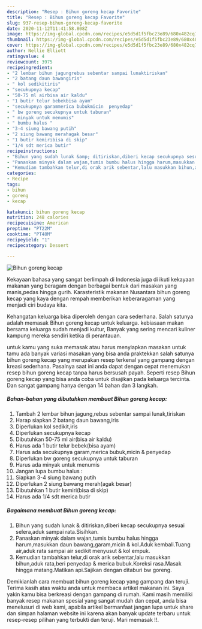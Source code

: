 ```yaml
---
description: "Resep : Bihun goreng kecap Favorite"
title: "Resep : Bihun goreng kecap Favorite"
slug: 937-resep-bihun-goreng-kecap-favorite
date: 2020-11-12T11:41:58.808Z
image: https://img-global.cpcdn.com/recipes/e5d5d1f5fbc23e89/680x482cq70/bihun-goreng-kecap-foto-resep-utama.jpg
thumbnail: https://img-global.cpcdn.com/recipes/e5d5d1f5fbc23e89/680x482cq70/bihun-goreng-kecap-foto-resep-utama.jpg
cover: https://img-global.cpcdn.com/recipes/e5d5d1f5fbc23e89/680x482cq70/bihun-goreng-kecap-foto-resep-utama.jpg
author: Nellie Elliott
ratingvalue: 4
reviewcount: 3975
recipeingredient:
- "2 lembar bihun jagungrebus sebentar sampai lunaktiriskan"
- "2 batang daun bawangiris"
- " kol sedikitiris"
- "secukupnya kecap"
- "50-75 ml airbisa air kaldu"
- "1 butir telur bebekbisa ayam"
- "secukupnya garammerica bubukmicin  penyedap"
- " bw goreng secukupnya untuk taburan"
- " minyak untuk menumis"
- " bumbu halus "
- "3-4 siung bawang putih"
- "2 siung bawang merahagak besar"
- "1 butir kemiribisa di skip"
- "1/4 sdt merica butir"
recipeinstructions:
- "Bihun yang sudah lunak &amp; ditiriskan,diberi kecap secukupnya sesuai selera,aduk sampai rata.Sisihkan."
- "Panaskan minyak dalam wajan,tumis bumbu halus hingga harum,masukkan daun bawang,garam,micin &amp; kol.Aduk kembali.Tuang air,aduk rata sampai air sedikit menyusut &amp; kol empuk."
- "Kemudian tambahkan telur,di orak arik sebentar,lalu masukkan bihun,aduk rata,beri penyedap &amp; merica bubuk.Koreksi rasa.Masak hingga matang.Matikan api.Sajikan dengan ditaburi bw goreng."
categories:
- Recipe
tags:
- bihun
- goreng
- kecap

katakunci: bihun goreng kecap 
nutrition: 248 calories
recipecuisine: American
preptime: "PT22M"
cooktime: "PT48M"
recipeyield: "1"
recipecategory: Dessert

---
```



![Bihun goreng kecap](https://img-global.cpcdn.com/recipes/e5d5d1f5fbc23e89/680x482cq70/bihun-goreng-kecap-foto-resep-utama.jpg)

Kekayaan bahasa yang sangat berlimpah di Indonesia juga di ikuti kekayaan makanan yang beragam dengan berbagai bentuk dari masakan yang manis,pedas hingga gurih. Karasteristik makanan Nusantara bihun goreng kecap yang kaya dengan rempah memberikan keberaragaman yang menjadi ciri budaya kita.




Kehangatan keluarga bisa diperoleh dengan cara sederhana. Salah satunya adalah memasak Bihun goreng kecap untuk keluarga. kebiasaan makan bersama keluarga sudah menjadi kultur, Banyak yang sering mencari kuliner kampung mereka sendiri ketika di perantauan.

untuk kamu yang suka memasak atau harus menyiapkan masakan untuk tamu ada banyak variasi masakan yang bisa anda praktekkan salah satunya bihun goreng kecap yang merupakan resep terkenal yang gampang dengan kreasi sederhana. Pasalnya saat ini anda dapat dengan cepat menemukan resep bihun goreng kecap tanpa harus bersusah payah.
Seperti resep Bihun goreng kecap yang bisa anda coba untuk disajikan pada keluarga tercinta. Dan sangat gampang hanya dengan 14 bahan dan 3 langkah.


<!--inarticleads1-->

##### Bahan-bahan yang dibutuhkan membuat Bihun goreng kecap:

1. Tambah 2 lembar bihun jagung,rebus sebentar sampai lunak,tiriskan
1. Harap siapkan 2 batang daun bawang,iris
1. Diperlukan  kol sedikit,iris
1. Diperlukan secukupnya kecap
1. Dibutuhkan 50-75 ml air(bisa air kaldu)
1. Harus ada 1 butir telur bebek(bisa ayam)
1. Harus ada secukupnya garam,merica bubuk,micin &amp; penyedap
1. Diperlukan  bw goreng secukupnya untuk taburan
1. Harus ada  minyak untuk menumis
1. Jangan lupa  bumbu halus :
1. Siapkan 3-4 siung bawang putih
1. Diperlukan 2 siung bawang merah(agak besar)
1. Dibutuhkan 1 butir kemiri(bisa di skip)
1. Harus ada 1/4 sdt merica butir




<!--inarticleads2-->

##### Bagaimana membuat  Bihun goreng kecap:

1. Bihun yang sudah lunak &amp; ditiriskan,diberi kecap secukupnya sesuai selera,aduk sampai rata.Sisihkan.
1. Panaskan minyak dalam wajan,tumis bumbu halus hingga harum,masukkan daun bawang,garam,micin &amp; kol.Aduk kembali.Tuang air,aduk rata sampai air sedikit menyusut &amp; kol empuk.
1. Kemudian tambahkan telur,di orak arik sebentar,lalu masukkan bihun,aduk rata,beri penyedap &amp; merica bubuk.Koreksi rasa.Masak hingga matang.Matikan api.Sajikan dengan ditaburi bw goreng.




Demikianlah cara membuat bihun goreng kecap yang gampang dan teruji. Terima kasih atas waktu anda untuk membaca artikel makanan ini. Saya yakin kamu bisa berkreasi dengan gampang di rumah. Kami masih memiliki banyak resep makanan spesial yang sangat mudah dan cepat, anda bisa menelusuri di web kami, apabila artikel bermanfaat jangan lupa untuk share dan simpan halaman website ini karena akan banyak update terbaru untuk resep-resep pilihan yang terbukti dan teruji. Mari memasak !!. 
